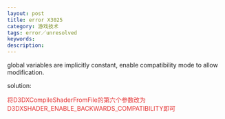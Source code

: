 ```yaml
---
layout: post
title: error X3025
category: 游戏技术
tags: error／unresolved
keywords: 
description: 
---
```


global variables are implicitly constant, enable compatibility mode to
allow modification.

solution:

<span
style="color:#e53333;">将D3DXCompileShaderFromFile的第六个参数改为D3DXSHADER\_ENABLE\_BACKWARDS\_COMPATIBILITY即可 </span>








